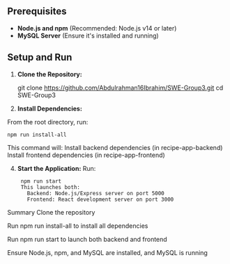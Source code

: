 ## Prerequisites

- **Node.js and npm** (Recommended: Node.js v14 or later)
- **MySQL Server** (Ensure it's installed and running)

## Setup and Run

1. **Clone the Repository:**


    git clone https://github.com/Abdulrahman16Ibrahim/SWE-Group3.git
   cd SWE-Group3
3. **Install Dependencies:**
   
  From the root directory, run:
  
    npm run install-all
    
  This command will:
    Install backend dependencies (in recipe-app-backend)
    Install frontend dependencies (in recipe-app-frontend)

4. **Start the Application:**
      Run:
   
        npm run start
        This launches both:
          Backend: Node.js/Express server on port 5000
          Frontend: React development server on port 3000
Summary
Clone the repository

Run npm run install-all to install all dependencies

Run npm run start to launch both backend and frontend

Ensure Node.js, npm, and MySQL are installed, and MySQL is running
